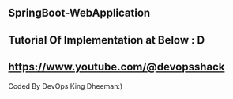 ## SpringBoot-WebApplication

## Tutorial Of Implementation at Below  : D
## https://www.youtube.com/@devopsshack

Coded By DevOps King Dheeman:)
